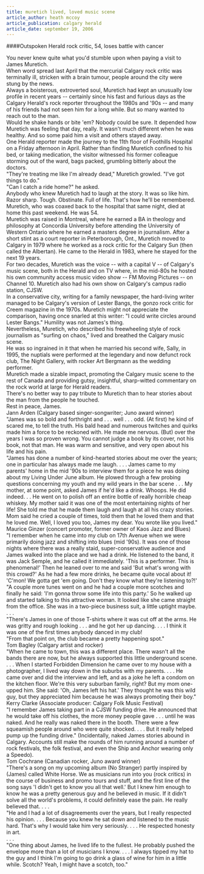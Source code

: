 ```yaml
---
title: muretich lived, loved music scene
article_author: heath mccoy
article_publication: calgary herald
article_date: september 19, 2006
---
```

####Outspoken Herald rock critic, 54, loses battle with cancer  
  
You never knew quite what you'd stumble upon when paying a visit to James Muretich.  
When word spread last April that the mercurial Calgary rock critic was terminally ill, stricken with a brain tumour, people around the city were stung by the news.  
Always a boisterous, extroverted soul, Muretich had kept an unusually low profile in recent years -- certainly since his fast and furious days as the Calgary Herald's rock reporter throughout the 1980s and '90s -- and many of his friends had not seen him for a long while. But so many wanted to reach out to the man.  
Would he shake hands or bite 'em? Nobody could be sure. It depended how Muretich was feeling that day, really. It wasn't much different when he was healthy. And so some paid him a visit and others stayed away.  
One Herald reporter made the journey to the 11th floor of Foothills Hospital on a Friday afternoon in April. Rather than finding Muretich confined to his bed, or taking medication, the visitor witnessed his former colleague storming out of the ward, bags packed, grumbling bitterly about the doctors.  
"They're treating me like I'm already dead," Muretich growled. "I've got things to do."  
"Can I catch a ride home?" he asked.  
Anybody who knew Muretich had to laugh at the story. It was so like him. Razor sharp. Tough. Obstinate. Full of life. That's how he'll be remembered.  
Muretich, who was coaxed back to the hospital that same night, died at home this past weekend. He was 54.  
Muretich was raised in Montreal, where he earned a BA in theology and philosophy at Concordia University before attending the University of Western Ontario where he earned a masters degree in journalism. After a short stint as a court reporter in Peterborough, Ont., Muretich moved to Calgary in 1979 where he worked as a rock critic for the Calgary Sun (then called the Albertan). He came to the Herald in 1983, where he stayed for the next 19 years.  
For two decades, Muretich was the voice -- with a capital V -- of Calgary's music scene, both in the Herald and on TV where, in the mid-80s he hosted his own community access music video show -- FM Moving Pictures -- on Channel 10. Muretich also had his own show on Calgary's campus radio station, CJSW.  
In a conservative city, writing for a family newspaper, the hard-living writer managed to be Calgary's version of Lester Bangs, the gonzo rock critic for Creem magazine in the 1970s. Muretich might not appreciate the comparison, having once snarled at this writer: "I could write circles around Lester Bangs." Humility was not James's thing.  
Nevertheless, Muretich, who described his freewheeling style of rock journalism as "surfing on chaos," lived and breathed the Calgary music scene.  
He was so ingrained in it that when he married his second wife, Sally, in 1995, the nuptials were performed at the legendary and now defunct rock club, The Night Gallery, with rocker Art Bergmann as the wedding performer.  
Muretich made a sizable impact, promoting the Calgary music scene to the rest of Canada and providing gutsy, insightful, sharp-witted commentary on the rock world at large for Herald readers.  
There's no better way to pay tribute to Muretich than to hear stories about the man from the people he touched.  
Rest in peace, James.  
Jann Arden (Calgary based singer-songwriter; Juno award winner)  
"James was so bold and forthright and . . . well . . . odd. (At first) he kind of scared me, to tell the truth. His bald head and numerous twitches and quirks made him a force to be reckoned with. He made me nervous. (But) over the years I was so proven wrong. You cannot judge a book by its cover, not his book, not that man. He was warm and sensitive, and very open about his life and his pain.  
"James has done a number of kind-hearted stories about me over the years; one in particular has always made me laugh. . . . James came to my parents' home in the mid '90s to interview them for a piece he was doing about my Living Under June album. He plowed through a few probing questions concerning my youth and my wild years in the bar scene . . . My mother, at some point, asked James if he'd like a drink. Whoops. He did indeed. . . He went on to polish off an entire bottle of really horrible cheap whiskey. My mother said it was one of the most entertaining nights of her life! She told me that he made them laugh and laugh at all his crazy stories. Mom said he cried a couple of times, told them that he loved them and that he loved me. Well, I loved you too, James my dear. You wrote like you lived."  
Maurice Ginzer (concert promoter, former owner of Kaos Jazz and Blues)  
"I remember when he came into my club on 17th Avenue when we were primarily doing jazz and shifting into blues (mid '90s). It was one of those nights where there was a really staid, super-conservative audience and James walked into the place and we had a drink. He listened to the band, it was Jack Semple, and he called it immediately. 'This is a performer. This is phenomenal!' Then he leaned over to me and said 'But what's wrong with this crowd?' As he had a few more drinks, he became quite vocal about it! 'C'mon! We gotta get 'em going. Don't they know what they're listening to?!'  
"A couple more tunes went on and he had a couple more scotches and finally he said: 'I'm gonna throw some life into this party.' So he walked up and started talking to this attractive woman. It looked like she came straight from the office. She was in a two-piece business suit, a little uptight maybe. . . .  
"There's James in one of those T-shirts where it was cut off at the arms. He was gritty and rough looking . . . and he got her up dancing. . . . I think it was one of the first times anybody danced in my club!  
"From that point on, the club became a pretty happening spot."  
Tom Bagley (Calgary artist and rocker)  
"When he came to town, this was a different place. There wasn't all the bands there are now, but he always supported this little underground scene. . . . When I started Forbidden Dimension he came over to my house with a photographer, I lived way down in the suburbs with my parents. . . . He came over and did the interview and left, and as a joke he left a condom on the kitchen floor. We're this very suburban family, right? But my mom one-upped him. She said: 'Oh, James left his hat.' They thought he was this wild guy, but they appreciated him because he was always promoting their boy."  
Kerry Clarke (Associate producer: Calgary Folk Music Festival)  
"I remember James taking part in a CJSW funding drive. He announced that he would take off his clothes, the more money people gave . . . until he was naked. And he really was naked there in the booth. There were a few squeamish people around who were quite shocked. . . . But it really helped pump up the funding drive." (Incidentally, naked James stories abound in Calgary. Accounts still make the rounds of him running around a number of rock festivals, the folk festival, and even the Ship and Anchor wearing only a Speedo).  
Tom Cochrane (Canadian rocker, Juno award winner)  
"There's a song on my upcoming album (No Stranger) partly inspired by (James) called White Horse. We as musicians run into you (rock critics) in the course of business and promo tours and stuff, and the first line of the song says 'I didn't get to know you all that well.' But I knew him enough to know he was a pretty generous guy and he believed in music. If it didn't solve all the world's problems, it could definitely ease the pain. He really believed that. . . .  
"He and I had a lot of disagreements over the years, but I really respected his opinion. . . . Because you knew he sat down and listened to the music hard. That's why I would take him very seriously. . . . He respected honesty in art.  
. . .  
"One thing about James, he lived life to the fullest. He probably pushed the envelope more than a lot of musicians I know. . . . I always tipped my hat to the guy and I think I'm going to go drink a glass of wine for him in a little while. Scotch? Yeah, I might have a scotch, too."  
